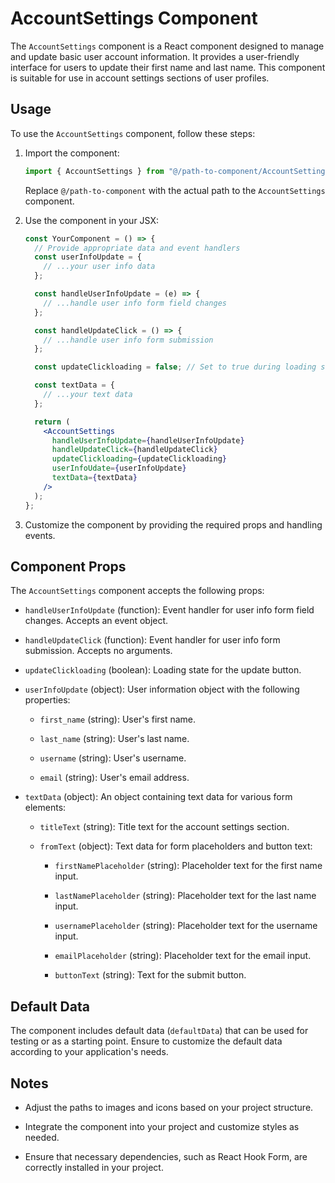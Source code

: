 # AccountSettings Component

The `AccountSettings` component is a React component designed to manage and update basic user account information. It provides a user-friendly interface for users to update their first name and last name. This component is suitable for use in account settings sections of user profiles.

## Usage

To use the `AccountSettings` component, follow these steps:

1. Import the component:

   ```jsx
   import { AccountSettings } from "@/path-to-component/AccountSettings";
   ```

   Replace `@/path-to-component` with the actual path to the `AccountSettings` component.

2. Use the component in your JSX:

   ```jsx
   const YourComponent = () => {
     // Provide appropriate data and event handlers
     const userInfoUpdate = {
       // ...your user info data
     };

     const handleUserInfoUpdate = (e) => {
       // ...handle user info form field changes
     };

     const handleUpdateClick = () => {
       // ...handle user info form submission
     };

     const updateClickloading = false; // Set to true during loading state

     const textData = {
       // ...your text data
     };

     return (
       <AccountSettings
         handleUserInfoUpdate={handleUserInfoUpdate}
         handleUpdateClick={handleUpdateClick}
         updateClickloading={updateClickloading}
         userInfoUdate={userInfoUpdate}
         textData={textData}
       />
     );
   };
   ```

3. Customize the component by providing the required props and handling events.

## Component Props

The `AccountSettings` component accepts the following props:

- `handleUserInfoUpdate` (function): Event handler for user info form field changes. Accepts an event object.

- `handleUpdateClick` (function): Event handler for user info form submission. Accepts no arguments.

- `updateClickloading` (boolean): Loading state for the update button.

- `userInfoUpdate` (object): User information object with the following properties:

  - `first_name` (string): User's first name.

  - `last_name` (string): User's last name.

  - `username` (string): User's username.

  - `email` (string): User's email address.

- `textData` (object): An object containing text data for various form elements:

  - `titleText` (string): Title text for the account settings section.

  - `fromText` (object): Text data for form placeholders and button text:

    - `firstNamePlaceholder` (string): Placeholder text for the first name input.

    - `lastNamePlaceholder` (string): Placeholder text for the last name input.

    - `usernamePlaceholder` (string): Placeholder text for the username input.

    - `emailPlaceholder` (string): Placeholder text for the email input.

    - `buttonText` (string): Text for the submit button.

## Default Data

The component includes default data (`defaultData`) that can be used for testing or as a starting point. Ensure to customize the default data according to your application's needs.

## Notes

- Adjust the paths to images and icons based on your project structure.

- Integrate the component into your project and customize styles as needed.

- Ensure that necessary dependencies, such as React Hook Form, are correctly installed in your project.
